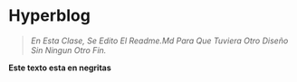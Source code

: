 # Hyperblog

> *En Esta Clase, Se Edito El Readme.Md Para Que Tuviera Otro Diseño Sin Ningun Otro Fin.*

**Este texto esta en negritas**